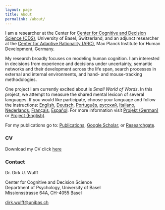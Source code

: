 ```yaml
---
layout: page
title: About
permalink: /about/
---
```

I am a researcher at the Center for <a href="https://psycho.unibas.ch/en/department/people/profile/person/wulff/">Center for Cognitive and Decision Science (CDS)</a>, University of Basel, Switzerland, and an adjunct researcher at the <a href="https://www.mpib-berlin.mpg.de/en/staff/dirk-wulff">Center for Adaptive Rationality (ARC)</a>, Max Planck Institute for Human Development, Germany.

My research broadly focuses on modeling human cognition. I am interested in decisions from experience and decisions under uncertainty, semantic networks and their development across the life span, search processes in external and internal environments, and hand- and mouse-tracking methodologies. 

One project I am currently excited about is <i>Small World of Words</i>. In this project, we attempt to measure the shared mental lexicon of several languages. If you would like participate, choose your language and follow the instructions: <a href="http://www.smallworldofwords.org/en">English</a>, <a href="http://www.smallworldofwords.org/de">Deutsch</a>, <a href="http://www.smallworldofwords.org/pt">Português</a>, <a href="http://www.smallworldofwords.org/ru">русский</a>, <a href="http://www.smallworldofwords.org/it">Italiano</a>, <a href="http://www.smallworldofwords.org/nl">Nederlands</a>, <a href="http://www.smallworldofwords.org/fr">Français</a>, <a href="http://www.smallworldofwords.org/es">Español</a>. For more information visit <a href="http://www.smallworldofwords.org/de/project">Projekt (German)</a> or <a href="http://www.smallworldofwords.org/en/project">Project (English)</a>.

For my publications go to: <a href="https://dwulff.github.io/publications/">Publications</a>, <a href="https://scholar.google.de/citations?user=FUN_nHMAAAAJ&hl=de">Google Scholar</a>, or <a href="https://www.researchgate.net/profile/Dirk_Wulff">Researchgate</a>.


### CV

Download my CV click [here](mailto:dirk.wulff@unibas.ch)

### Contact
Dr. Dirk U. Wulff

Center for Cognitive and Decision Science<br>Department of Psychology, University of Basel<br>Missionsstrasse 64A, CH-4055 Basel

[dirk.wulff@unibas.ch](mailto:dirk.wulff@unibas.ch)
